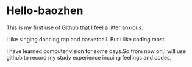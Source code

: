 # Hello-baozhen
This is my first use of Github that I feel a litter anxious.

I like singing,dancing,rap and basketball.
But I like coding most.

I have learned computer vision for some days.So from now on,I will use github to record my study experience incuing feelings and codes.
